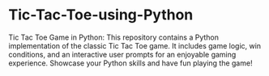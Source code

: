 # Tic-Tac-Toe-using-Python
Tic Tac Toe Game in Python: This repository contains a Python implementation of the classic Tic Tac Toe game. It includes game logic, win conditions, and an interactive user prompts for an enjoyable gaming experience. Showcase your Python skills and have fun playing the game!
